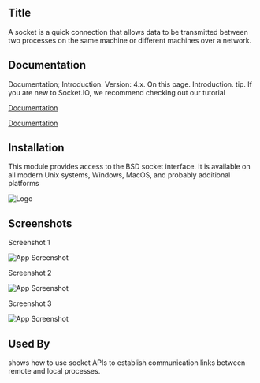 
## Title
A socket is a quick connection that allows data to be transmitted between two processes on the same machine or different machines over a network.

## Documentation


Documentation; Introduction. Version: 4.x. On this page. Introduction. tip. If you are new to Socket.IO, we recommend checking out our tutorial

[Documentation](https://docs.python.org/3/library/socket.html)

[Documentation](https://socket.io/docs/v4/)

## Installation

This module provides access to the BSD socket interface. It is available on all modern Unix systems, Windows, MacOS, and probably additional platforms

![Logo](https://encrypted-tbn0.gstatic.com/images?q=tbn:ANd9GcTTCg_jWLVKsq1Pd9EUuVk6AkwBG24zO4P1poCAWxXiyp3QhiXGjkPXrlTDaSXo-puC0Co&usqp=CAU)


## Screenshots

Screenshot 1

![App Screenshot](https://files.realpython.com/media/sockets-tcp-flow.1da426797e37.jpg)

Screenshot 2

![App Screenshot](https://files.realpython.com/media/Python-Sockets-Tutorial_Watermarked.aebb960a567a.jpg)


Screenshot 3

![App Screenshot](https://www.boardinfinity.com/blog/content/images/2023/04/Copy-of-Maximal-FLow.png)
## Used By

shows how to use socket APIs to establish communication links between remote and local processes.